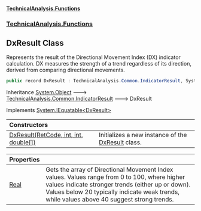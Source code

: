 #### [TechnicalAnalysis\.Functions](Atypical.TechnicalAnalysis.Functions.md 'Atypical\.TechnicalAnalysis\.Functions')
### [TechnicalAnalysis\.Functions](Atypical.TechnicalAnalysis.Functions.md#TechnicalAnalysis.Functions 'TechnicalAnalysis\.Functions')

## DxResult Class

Represents the result of the Directional Movement Index \(DX\) indicator calculation\.
DX measures the strength of a trend regardless of its direction, derived from comparing directional movements\.

```csharp
public record DxResult : TechnicalAnalysis.Common.IndicatorResult, System.IEquatable<TechnicalAnalysis.Functions.DxResult>
```

Inheritance [System\.Object](https://docs.microsoft.com/en-us/dotnet/api/System.Object 'System\.Object') &#129106; [TechnicalAnalysis\.Common\.IndicatorResult](https://docs.microsoft.com/en-us/dotnet/api/TechnicalAnalysis.Common.IndicatorResult 'TechnicalAnalysis\.Common\.IndicatorResult') &#129106; DxResult

Implements [System\.IEquatable&lt;](https://docs.microsoft.com/en-us/dotnet/api/System.IEquatable-1 'System\.IEquatable\`1')[DxResult](DxResult.md 'TechnicalAnalysis\.Functions\.DxResult')[&gt;](https://docs.microsoft.com/en-us/dotnet/api/System.IEquatable-1 'System\.IEquatable\`1')

| Constructors | |
| :--- | :--- |
| [DxResult\(RetCode, int, int, double\[\]\)](DxResult.DxResult(RetCode,int,int,double[]).md 'TechnicalAnalysis\.Functions\.DxResult\.DxResult\(TechnicalAnalysis\.Common\.RetCode, int, int, double\[\]\)') | Initializes a new instance of the [DxResult](DxResult.md 'TechnicalAnalysis\.Functions\.DxResult') class\. |

| Properties | |
| :--- | :--- |
| [Real](DxResult.Real.md 'TechnicalAnalysis\.Functions\.DxResult\.Real') | Gets the array of Directional Movement Index values\. Values range from 0 to 100, where higher values indicate stronger trends \(either up or down\)\. Values below 20 typically indicate weak trends, while values above 40 suggest strong trends\. |
